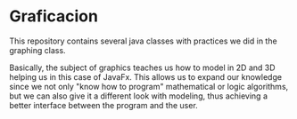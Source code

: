 # Graficacion


This repository contains several java classes with practices we did in the graphing class.

Basically, the subject of graphics teaches us how to model in 2D and 3D helping us in this case of JavaFx.
This allows us to expand our knowledge since we not only "know how to program" mathematical or logic algorithms, but we can also give it a different look with modeling, thus achieving a better interface between the program and the user.
